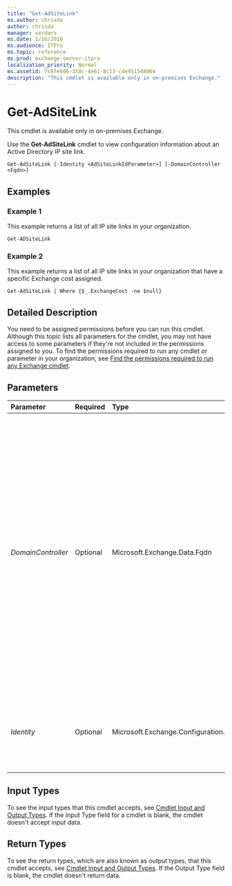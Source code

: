 ```yaml
---
title: "Get-AdSiteLink"
ms.author: chrisda
author: chrisda
manager: serdars
ms.date: 1/16/2018
ms.audience: ITPro
ms.topic: reference
ms.prod: exchange-server-itpro
localization_priority: Normal
ms.assetid: 7c6fe606-358c-4e61-8c13-c4e951548064
description: "This cmdlet is available only in on-premises Exchange."
---
```


# Get-AdSiteLink

This cmdlet is available only in on-premises Exchange. 
  
Use the **Get-AdSiteLink** cmdlet to view configuration information about an Active Directory IP site link.
  
```
Get-AdSiteLink [-Identity <AdSiteLinkIdParameter>] [-DomainController <Fqdn>]

```

## Examples
<a name="Examples"> </a>

### Example 1

This example returns a list of all IP site links in your organization.
  
```
Get-ADSiteLink
```

### Example 2

This example returns a list of all IP site links in your organization that have a specific Exchange cost assigned.
  
```
Get-AdSiteLink | Where {$_.ExchangeCost -ne $null}
```

## Detailed Description
<a name="DetailedDescription"> </a>

You need to be assigned permissions before you can run this cmdlet. Although this topic lists all parameters for the cmdlet, you may not have access to some parameters if they're not included in the permissions assigned to you. To find the permissions required to run any cmdlet or parameter in your organization, see [Find the permissions required to run any Exchange cmdlet](https://technet.microsoft.com/library/mt432940.aspx).
  
## Parameters
<a name="DetailedDescription"> </a>

|**Parameter**|**Required**|**Type**|**Description**|
|:-----|:-----|:-----|:-----|
| _DomainController_ <br/> |Optional  <br/> |Microsoft.Exchange.Data.Fqdn  <br/> |The _DomainController_ parameter specifies the domain controller that's used by this cmdlet to read data from or write data to Active Directory. You identify the domain controller by its fully qualified domain name (FQDN). For example, `dc01.contoso.com`.  <br/> The _DomainController_ parameter isn't supported on Edge Transport servers. An Edge Transport server uses the local instance of Active Directory Lightweight Directory Services (AD LDS) to read and write data. <br/> |
| _Identity_ <br/> |Optional  <br/> |Microsoft.Exchange.Configuration.Tasks.AdSiteLinkIdParameter  <br/> |The _Identity_ parameter specifies the name or GUID of the IP site link for which you want to view configuration information. <br/> |
   
## Input Types
<a name="InputTypes"> </a>

To see the input types that this cmdlet accepts, see [Cmdlet Input and Output Types](http://go.microsoft.com/fwlink/p/?linkId=616387). If the Input Type field for a cmdlet is blank, the cmdlet doesn't accept input data. 
  
## Return Types
<a name="ReturnTypes"> </a>

To see the return types, which are also known as output types, that this cmdlet accepts, see [Cmdlet Input and Output Types](http://go.microsoft.com/fwlink/p/?linkId=616387). If the Output Type field is blank, the cmdlet doesn't return data. 
  

